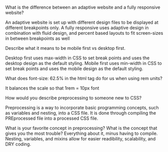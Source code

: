 What is the difference between an adaptive website and a fully responsive website?

An adaptive website is set up with different design files to be displayed at different breakpoints only.
A fully responsive uses adaptive design in combination with fluid design, and percent based layouts to fit screen-sizes in between breakpoints as well

Describe what it means to be mobile first vs desktop first.

Desktop first uses max-width in CSS to set break points and uses the desktop design as the default styling.
Mobile first uses min-width in CSS to set break points and uses the mobile design as the default styling.

What does font-size: 62.5% in the html tag do for us when using rem units?

It balances the scale so that 1rem = 10px font

How would you describe preprocessing to someone new to CSS?

Preprocessing is a way to incorporate basic programming concepts, such as variables and nesting, into a CSS file. It is done through compiling the PREprocessed
file into a processed CSS file.

What is your favorite concept in preprocessing? What is the concept that gives you the most trouble?
Everything about it, minus having to compile. Nesting, variables, and mixins allow for easier readibility, scalability, and DRY coding. 
